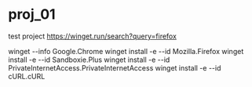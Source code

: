 # proj_01
test project
https://winget.run/search?query=firefox


winget --info Google.Chrome
winget install -e --id Mozilla.Firefox
winget install -e --id Sandboxie.Plus
winget install -e --id PrivateInternetAccess.PrivateInternetAccess
winget install -e --id cURL.cURL

